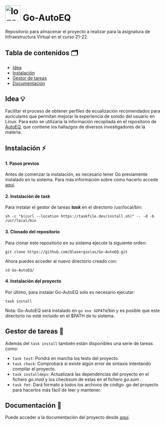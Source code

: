 # <img src="https://pbs.twimg.com/profile_images/378800000364886592/2e6f7c62714a4ae59c71e7cc8772df0e_400x400.png" alt="logo" width=50px /> Go-AutoEQ

Repositorio para almacenar el proyecto a realizar para la asignatura de Infraestructura Virtual en el curso 21-22.

## Tabla de contenidos :card_index_dividers:

- [Idea](#idea-bulb)
- [Instalación](#instalación-zap)
- [Gestor de tareas](#gestor-de-tareas-rocket)
- [Documentación](#documentación-memo)

## Idea :bulb:

Facilitar el proceso de obtener perfiles de ecualización recomendados para auriculares que permitan mejorar la experiencia de sonido del usuario en Linux. Para esto se utilizaría la información recopilada en el repositorio de [AutoEQ](https://github.com/jaakkopasanen/AutoEq), que contiene los hallazgos de diversos investigadores de la materia.

## Instalación :zap:

#### 1. Pasos previos

Antes de comenzar la instalación, es necesario tener Go previamente instalado en tu sistema. Para más información sobre cómo hacerlo accede [aquí](https://golang.org/doc/install).

#### 2. Instalación de task

Para instalar el gestor de tareas ***task*** en el directorio /usr/local/bin:

```shell
sh -c "$(curl --location https://taskfile.dev/install.sh)" -- -d -b /usr/local/bin
```

#### 3. Clonado del repositorio

Para clonar este repositorio en su sistema ejecute la siguiente orden:

```shell
git clone https://github.com/Olasergiolas/Go-AutoEQ.git
```

Ahora puedes acceder al nuevo directorio creado con:

```shell
cd Go-AutoEQ/
```

#### 4. Instalación del proyecto

Por último, para instalar Go-AutoEQ solo es necesario ejecutar:

```shell
task install
```

Nota: Go-AutoEQ será instalado en `go env GOPATH`/bin y es posible que este directorio no esté incluido en el $PATH de tu sistema.

## Gestor de tareas :rocket:

Además del `task install` también están disponibles una serie de tareas como:

- `task test`: Pondrá en marcha los tests del proyecto.
- `task check`: Comprobará si existe algún error de sintaxis intentando compilar el proyecto.
- `task installdeps`: Actualizará las dependencias del proyecto en el fichero *go.mod* y los checksum de estas en el fichero *go.sum* . 
- `task fmt`: Dará formato a todos los archivos de código .go del proyecto para hacerlos más fácil de leer y mantener.

## Documentación :memo:

Puede acceder a la documentación del proyecto desde [aquí](docs).

